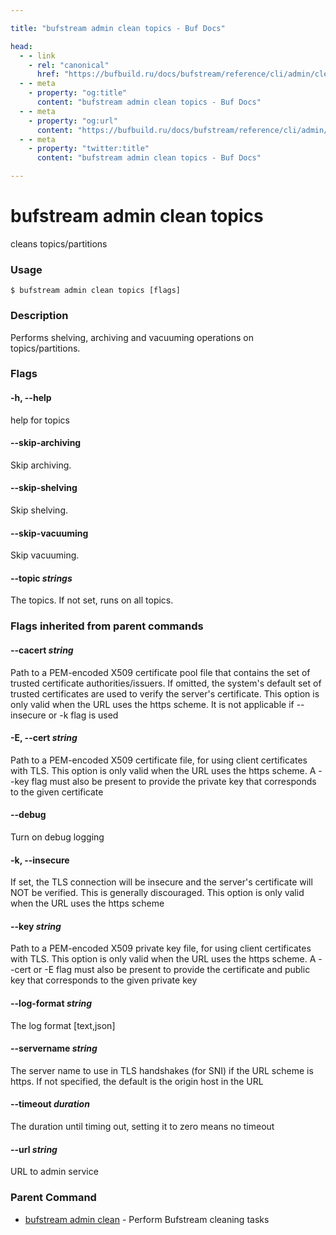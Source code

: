 ```yaml
---

title: "bufstream admin clean topics - Buf Docs"

head:
  - - link
    - rel: "canonical"
      href: "https://bufbuild.ru/docs/bufstream/reference/cli/admin/clean/topics/"
  - - meta
    - property: "og:title"
      content: "bufstream admin clean topics - Buf Docs"
  - - meta
    - property: "og:url"
      content: "https://bufbuild.ru/docs/bufstream/reference/cli/admin/clean/topics/"
  - - meta
    - property: "twitter:title"
      content: "bufstream admin clean topics - Buf Docs"

---
```


# bufstream admin clean topics

cleans topics/partitions

### Usage

```console
$ bufstream admin clean topics [flags]
```

### Description

Performs shelving, archiving and vacuuming operations on topics/partitions.

### Flags

#### \-h, --help

help for topics

#### \--skip-archiving

Skip archiving.

#### \--skip-shelving

Skip shelving.

#### \--skip-vacuuming

Skip vacuuming.

#### \--topic _strings_

The topics. If not set, runs on all topics.

### Flags inherited from parent commands

#### \--cacert _string_

Path to a PEM-encoded X509 certificate pool file that contains the set of trusted certificate authorities/issuers. If omitted, the system's default set of trusted certificates are used to verify the server's certificate. This option is only valid when the URL uses the https scheme. It is not applicable if --insecure or -k flag is used

#### \-E, --cert _string_

Path to a PEM-encoded X509 certificate file, for using client certificates with TLS. This option is only valid when the URL uses the https scheme. A --key flag must also be present to provide the private key that corresponds to the given certificate

#### \--debug

Turn on debug logging

#### \-k, --insecure

If set, the TLS connection will be insecure and the server's certificate will NOT be verified. This is generally discouraged. This option is only valid when the URL uses the https scheme

#### \--key _string_

Path to a PEM-encoded X509 private key file, for using client certificates with TLS. This option is only valid when the URL uses the https scheme. A --cert or -E flag must also be present to provide the certificate and public key that corresponds to the given private key

#### \--log-format _string_

The log format \[text,json\]

#### \--servername _string_

The server name to use in TLS handshakes (for SNI) if the URL scheme is https. If not specified, the default is the origin host in the URL

#### \--timeout _duration_

The duration until timing out, setting it to zero means no timeout

#### \--url _string_

URL to admin service

### Parent Command

- [bufstream admin clean](../) - Perform Bufstream cleaning tasks
